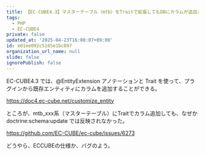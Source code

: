 ```yaml
---
title: 【EC-CUBE4.3】マスターテーブル（mtb）をTraitで拡張してもDBにカラムが追加されない
tags:
  - PHP
  - EC-CUBE4
private: false
updated_at: '2025-04-23T16:00:07+09:00'
id: e01ee092c5165e1bc897
organization_url_name: null
slide: false
ignorePublish: false
---
```

EC-CUBE4.3 では、@EntityExtension アノテーションと Trait を使って、プラグインから既存エンティティにカラムを追加することができる。

https://doc4.ec-cube.net/customize_entity

ところが、mtb_xxx系（マスターテーブル）にTraitでカラム追加しても、なぜか doctrine:schema:update では反映されなかった。

https://github.com/EC-CUBE/ec-cube/issues/6273

どうやら、ECCUBEの仕様か、バグのよう。
